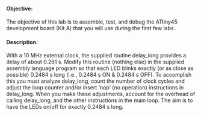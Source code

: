 #### Objective:
The objective of this lab is to assemble, test, and debug the ATtiny45 development board (Kit A) that you will use during the first few labs.

#### Description:
With a 10 MHz external clock, the supplied routine delay_long provides a delay of about 0.261 s. Modify this routine (nothing else) in the supplied assembly language program so that each LED blinks exactly (or as close as possible) 0.2484 s long (i.e., 0.2484 s ON & 0.2484 s OFF). To accomplish this you must analyze delay_long, count the number of clock cycles and adjust the loop counter and/or insert ‘nop’ (no operation) instructions in delay_long. When you make these adjustments, account for the overhead of calling delay_long, and the other instructions in the main loop. The aim is to have the LEDs on/off for exactly 0.2484 s long.
